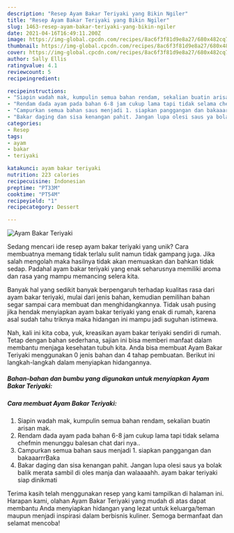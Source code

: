 ```yaml
---
description: "Resep Ayam Bakar Teriyaki yang Bikin Ngiler"
title: "Resep Ayam Bakar Teriyaki yang Bikin Ngiler"
slug: 1463-resep-ayam-bakar-teriyaki-yang-bikin-ngiler
date: 2021-04-16T16:49:11.200Z
image: https://img-global.cpcdn.com/recipes/8ac6f3f81d9e8a27/680x482cq70/ayam-bakar-teriyaki-foto-resep-utama.jpg
thumbnail: https://img-global.cpcdn.com/recipes/8ac6f3f81d9e8a27/680x482cq70/ayam-bakar-teriyaki-foto-resep-utama.jpg
cover: https://img-global.cpcdn.com/recipes/8ac6f3f81d9e8a27/680x482cq70/ayam-bakar-teriyaki-foto-resep-utama.jpg
author: Sally Ellis
ratingvalue: 4.1
reviewcount: 5
recipeingredient:

recipeinstructions:
- "Siapin wadah mak, kumpulin semua bahan rendam, sekalian buatin arisan mak."
- "Rendam dada ayam pada bahan 6-8 jam cukup lama tapi tidak selama chefmin menunggu balesan chat dari nya.."
- "Campurkan semua bahan saus menjadi 1. siapkan panggangan dan bakaaarrrBaka"
- "Bakar daging dan sisa kenangan pahit. Jangan lupa olesi saus ya bolak balik merata sambil di oles manja dan walaaaahh. ayam bakar teriyaki siap dinikmati"
categories:
- Resep
tags:
- ayam
- bakar
- teriyaki

katakunci: ayam bakar teriyaki 
nutrition: 223 calories
recipecuisine: Indonesian
preptime: "PT33M"
cooktime: "PT54M"
recipeyield: "1"
recipecategory: Dessert

---
```



![Ayam Bakar Teriyaki](https://img-global.cpcdn.com/recipes/8ac6f3f81d9e8a27/680x482cq70/ayam-bakar-teriyaki-foto-resep-utama.jpg)

Sedang mencari ide resep ayam bakar teriyaki yang unik? Cara membuatnya memang tidak terlalu sulit namun tidak gampang juga. Jika salah mengolah maka hasilnya tidak akan memuaskan dan bahkan tidak sedap. Padahal ayam bakar teriyaki yang enak seharusnya memiliki aroma dan rasa yang mampu memancing selera kita.



Banyak hal yang sedikit banyak berpengaruh terhadap kualitas rasa dari ayam bakar teriyaki, mulai dari jenis bahan, kemudian pemilihan bahan segar sampai cara membuat dan menghidangkannya. Tidak usah pusing jika hendak menyiapkan ayam bakar teriyaki yang enak di rumah, karena asal sudah tahu triknya maka hidangan ini mampu jadi suguhan istimewa.


Nah, kali ini kita coba, yuk, kreasikan ayam bakar teriyaki sendiri di rumah. Tetap dengan bahan sederhana, sajian ini bisa memberi manfaat dalam membantu menjaga kesehatan tubuh kita. Anda bisa membuat Ayam Bakar Teriyaki menggunakan 0 jenis bahan dan 4 tahap pembuatan. Berikut ini langkah-langkah dalam menyiapkan hidangannya.

<!--inarticleads1-->

##### Bahan-bahan dan bumbu yang digunakan untuk menyiapkan Ayam Bakar Teriyaki:





<!--inarticleads2-->

##### Cara membuat Ayam Bakar Teriyaki:

1. Siapin wadah mak, kumpulin semua bahan rendam, sekalian buatin arisan mak.
1. Rendam dada ayam pada bahan 6-8 jam cukup lama tapi tidak selama chefmin menunggu balesan chat dari nya..
1. Campurkan semua bahan saus menjadi 1. siapkan panggangan dan bakaaarrrBaka
1. Bakar daging dan sisa kenangan pahit. Jangan lupa olesi saus ya bolak balik merata sambil di oles manja dan walaaaahh. ayam bakar teriyaki siap dinikmati




Terima kasih telah menggunakan resep yang kami tampilkan di halaman ini. Harapan kami, olahan Ayam Bakar Teriyaki yang mudah di atas dapat membantu Anda menyiapkan hidangan yang lezat untuk keluarga/teman maupun menjadi inspirasi dalam berbisnis kuliner. Semoga bermanfaat dan selamat mencoba!
